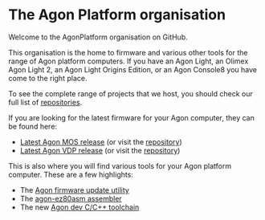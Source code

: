# The Agon Platform organisation

Welcome to the AgonPlatform organisation on GitHub.

This organisation is the home to firmware and various other tools for the range of Agon platform computers.  If you have an Agon Light, an Olimex Agon Light 2, an Agon Light Origins Edition, or an Agon Console8 you have come to the right place.

To see the complete range of projects that we host, you should check our full list of [repositories](https://github.com/orgs/AgonPlatform/repositories).

If you are looking for the latest firmware for your Agon computer, they can be found here:

* [Latest Agon MOS release](https://github.com/AgonPlatform/agon-mos/releases/latest)  (or visit the [repository](https://github.com/AgonPlatform/agon-mos))
* [Latest Agon VDP release](https://github.com/AgonPlatform/agon-vdp/releases/latest)  (or visit the [repository](https://github.com/AgonPlatform/agon-vdp))

This is also where you will find various tools for your Agon platform computer.  These are a few highlights:

* The [Agon firmware update utility](https://github.com/AgonPlatform/agon-vdp)
* The [agon-ez80asm assembler](https://github.com/AgonPlatform/agon-ez80asm)
* The new [Agon dev C/C++ toolchain](https://github.com/AgonPlatform/agondev)
